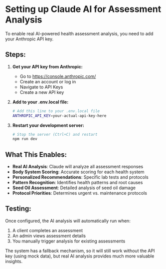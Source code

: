 # Setting up Claude AI for Assessment Analysis

To enable real AI-powered health assessment analysis, you need to add your Anthropic API key.

## Steps:

1. **Get your API key from Anthropic:**

   - Go to https://console.anthropic.com/
   - Create an account or log in
   - Navigate to API Keys
   - Create a new API key

2. **Add to your .env.local file:**

   ```bash
   # Add this line to your .env.local file
   ANTHROPIC_API_KEY=your-actual-api-key-here
   ```

3. **Restart your development server:**
   ```bash
   # Stop the server (Ctrl+C) and restart
   npm run dev
   ```

## What This Enables:

- **Real AI Analysis**: Claude will analyze all assessment responses
- **Body System Scoring**: Accurate scoring for each health system
- **Personalized Recommendations**: Specific lab tests and protocols
- **Pattern Recognition**: Identifies health patterns and root causes
- **Seed Oil Assessment**: Detailed analysis of seed oil damage
- **Protocol Priorities**: Determines urgent vs. maintenance protocols

## Testing:

Once configured, the AI analysis will automatically run when:

1. A client completes an assessment
2. An admin views assessment details
3. You manually trigger analysis for existing assessments

The system has a fallback mechanism, so it will still work without the API key (using mock data), but real AI analysis provides much more valuable insights.

